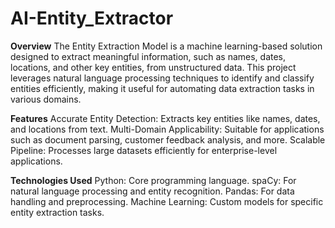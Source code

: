 # AI-Entity_Extractor

**Overview**
The Entity Extraction Model is a machine learning-based solution designed to extract meaningful information, such as names, dates, locations, and other key entities, from unstructured data. This project leverages natural language processing techniques to identify and classify entities efficiently, making it useful for automating data extraction tasks in various domains.

**Features**
Accurate Entity Detection: Extracts key entities like names, dates, and locations from text.
Multi-Domain Applicability: Suitable for applications such as document parsing, customer feedback analysis, and more.
Scalable Pipeline: Processes large datasets efficiently for enterprise-level applications.

**Technologies Used**
Python: Core programming language.
spaCy: For natural language processing and entity recognition.
Pandas: For data handling and preprocessing.
Machine Learning: Custom models for specific entity extraction tasks.
